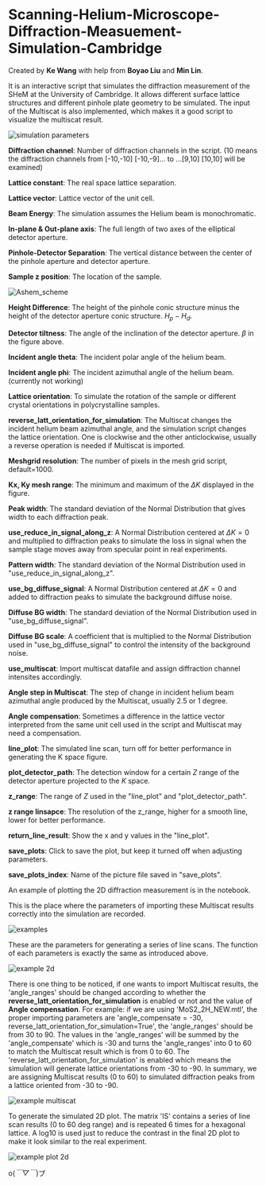 # Scanning-Helium-Microscope-Diffraction-Measuement-Simulation-Cambridge

Created by **Ke Wang** with help from **Boyao Liu** and **Min Lin**.

It is an interactive script that simulates the diffraction measurement of the SHeM at the University of Cambridge. It allows different surface lattice structures and different pinhole plate geometry to be simulated. The input of the Multiscat is also implemented, which makes it a good script to visualize the multiscat result.

![simulation parameters](https://github.com/user-attachments/assets/2178b8f7-2d89-4f39-9471-601a7467eab1)

**Diffraction channel**: Number of diffraction channels in the script. (10 means the diffraction channels from [-10,-10] [-10,-9]... to ...[9,10] [10,10] will be examined)

**Lattice constant**: The real space lattice separation.

**Lattice vector**: Lattice vector of the unit cell.

**Beam Energy**: The simulation assumes the Helium beam is monochromatic.

**In-plane & Out-plane axis**: The full length of two axes of the elliptical detector aperture.

**Pinhole-Detector Separation**: The vertical distance between the center of the pinhole aperture and detector aperture.

**Sample z position**: The location of the sample.

![Ashem_scheme](https://github.com/user-attachments/assets/1cd7306a-ef88-406e-b09f-a9432473e9a3)

**Height Difference**: The height of the pinhole conic structure minus the height of the detector aperture conic structure. $H_p - H_d$.

**Detector tiltness**: The angle of the inclination of the detector aperture. $\beta$ in the figure above.

**Incident angle theta**: The incident polar angle of the helium beam.

**Incident angle phi**: The incident azimuthal angle of the helium beam. (currently not working)

**Lattice orientation**: To simulate the rotation of the sample or different crystal orientations in polycrystalline samples.

**reverse_latt_orientation_for_simulation**: The Multiscat changes the incident helium beam azimuthal angle, and the simulation script changes the lattice orientation. One is clockwise and the other anticlockwise, usually a reverse operation is needed if Multiscat is imported.

**Meshgrid resolution**: The number of pixels in the mesh grid script, default=1000.

**Kx, Ky mesh range**: The minimum and maximum of the $\Delta K$ displayed in the figure.

**Peak width**: The standard deviation of the Normal Distribution that gives width to each diffraction peak.

**use_reduce_in_signal_along_z**: A Normal Distribution centered at $\Delta K=0$ and multiplied to diffraction peaks to simulate the loss in signal when the sample stage moves away from specular point in real experiments.

**Pattern width**: The standard deviation of the Normal Distribution used in "use_reduce_in_signal_along_z".

**use_bg_diffuse_signal**: A Normal Distribution centered at $\Delta K=0$ and added to diffraction peaks to simulate the background diffuse noise.

**Diffuse BG width**: The standard deviation of the Normal Distribution used in "use_bg_diffuse_signal".

**Diffuse BG scale**: A coefficient that is multiplied to the Normal Distribution used in "use_bg_diffuse_signal" to control the intensity of the background noise.

**use_multiscat**: Import multiscat datafile and assign diffraction channel intensites accordingly.

**Angle step in Multiscat**: The step of change in incident helium beam azimuthal angle produced by the Multiscat, usually 2.5 or 1 degree.

**Angle compensation**: Sometimes a difference in the lattice vector interpreted from the same unit cell used in the script and Multiscat may need a compensation.

**line_plot**: The simulated line scan, turn off for better performance in generating the K space figure.

**plot_detector_path**: The detection window for a certain $Z$ range of the detector aperture projected to the $K$ space.

**z_range**: The range of $Z$ used in the "line_plot" and "plot_detector_path".

**z range linsapce**: The resolution of the z_range, higher for a smooth line, lower for better performance.

**return_line_result**: Show the x and y values in the "line_plot".

**save_plots**: Click to save the plot, but keep it turned off when adjusting parameters.

**save_plots_index**: Name of the picture file saved in "save_plots".




An example of plotting the 2D diffraction measurement is in the notebook.

This is the place where the parameters of importing these Multiscat results correctly into the simulation are recorded.

![examples](https://github.com/user-attachments/assets/6d9c4d7f-a48c-44f8-9985-9450d260294b)

These are the parameters for generating a series of line scans. The function of each parameters is exactly the same as introduced above.

![example 2d](https://github.com/user-attachments/assets/a56dee69-8957-41f9-8b42-7d7517ec4afb)

There is one thing to be noticed, if one wants to import Multiscat results, the 'angle_ranges' should be changed according to whether the **reverse_latt_orientation_for_simulation** is enabled or not and the value of **Angle compensation**. For example: if we are using 'MoS2_2H_NEW.mtl', the proper importing parameters are 'angle_compensate = -30, reverse_latt_orientation_for_simulation=True', the 'angle_ranges' should be from 30 to 90. The values in the 'angle_ranges' will be summed by the 'angle_compensate' which is -30 and turns the 'angle_ranges' into 0 to 60 to match the Multiscat result which is from 0 to 60. The 'reverse_latt_orientation_for_simulation' is enabled which means the simulation will generate lattice orientations from -30 to -90. In summary, we are assigning Multiscat results (0 to 60) to simulated diffraction peaks from a lattice oriented from -30 to -90.

![example multiscat](https://github.com/user-attachments/assets/8bf82870-d377-4159-9c36-a2bda589fdc0)

To generate the simulated 2D plot. The matrix 'IS' contains a series of line scan results (0 to 60 deg range) and is repeated 6 times for a hexagonal lattice. A log10 is used just to reduce the contrast in the final 2D plot to make it look similar to the real experiment.  

![example plot 2d](https://github.com/user-attachments/assets/8b69e46c-cf95-4fc3-9ba4-08b51054d4bb)





o(*￣▽￣*)ブ
